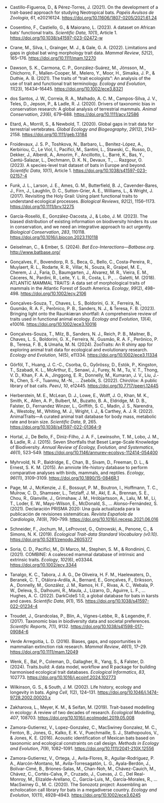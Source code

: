 -   Castillo-Figueroa, D., & Pérez-Torres, J. (2021). On the development of a trait-based approach for studying Neotropical bats. *Papéis Avulsos de Zoologia*, *61*, e20216124. <https://doi.org/10.11606/1807-0205/2021.61.24>

-   Cosentino, F., Castiello, G., & Maiorano, L. (2023). A dataset on African bats’ functional traits. *Scientific Data*, *10*(1), Article 1. <https://doi.org/10.1038/s41597-023-02472-w>

-   Crane, M., Silva, I., Grainger, M. J., & Gale, G. A. (2022). Limitations and gaps in global bat wing morphology trait data. *Mammal Review*, *52*(2), 165–176. <https://doi.org/10.1111/mam.12270>

-   Dawson, S. K., Carmona, C. P., González-Suárez, M., Jönsson, M., Chichorro, F., Mallen-Cooper, M., Melero, Y., Moor, H., Simaika, J. P., & Duthie, A. B. (2021). The traits of “trait ecologists”: An analysis of the use of trait and functional trait terminology. *Ecology and Evolution*, *11*(23), 16434–16445. <https://doi.org/10.1002/ece3.8321>

-   dos Santos, J. W., Correia, R. A., Malhado, A. C. M., Campos-Silva, J. V., Teles, D., Jepson, P., & Ladle, R. J. (2020). Drivers of taxonomic bias in conservation research: A global analysis of terrestrial mammals. *Animal Conservation*, *23*(6), 679–688. <https://doi.org/10.1111/acv.12586>

-   Etard, A., Morrill, S., & Newbold, T. (2020). Global gaps in trait data for terrestrial vertebrates. *Global Ecology and Biogeography*, *29*(12), 2143–2158. <https://doi.org/10.1111/geb.13184>

-   Froidevaux, J. S. P., Toshkova, N., Barbaro, L., Benítez-López, A., Kerbiriou, C., Le Viol, I., Pacifici, M., Santini, L., Stawski, C., Russo, D., Dekker, J., Alberdi, A., Amorim, F., Ancillotto, L., Barré, K., Bas, Y., Cantú-Salazar, L., Dechmann, D. K. N., Devaux, T., … Razgour, O. (2023). A species-level trait dataset of bats in Europe and beyond. *Scientific Data*, *10*(1), Article 1. <https://doi.org/10.1038/s41597-023-02157-4>

-   Funk, J. L., Larson, J. E., Ames, G. M., Butterfield, B. J., Cavender-Bares, J., Firn, J., Laughlin, D. C., Sutton-Grier, A. E., Williams, L., & Wright, J. (2017). Revisiting the Holy Grail: Using plant functional traits to understand ecological processes. *Biological Reviews*, *92*(2), 1156–1173. <https://doi.org/10.1111/brv.12275>

-   García-Roselló, E., González-Dacosta, J., & Lobo, J. M. (2023). The biased distribution of existing information on biodiversity hinders its use in conservation, and we need an integrative approach to act urgently. *Biological Conservation*, *283*, 110118. <https://doi.org/10.1016/j.biocon.2023.110118>

-   Geiselman, C., & Ember, S. (2024). *Bat Eco-Interactions—Batbase.org*. <http://www.batbase.org/>

-   Gonçalves, F., Bovendorp, R. S., Beca, G., Bello, C., Costa-Pereira, R., Muylaert, R. L., Rodarte, R. R., Villar, N., Souza, R., Graipel, M. E., Cherem, J. J., Faria, D., Baumgarten, J., Alvarez, M. R., Vieira, E. M., Cáceres, N., Pardini, R., Leite, Y. L. R., Costa, L. P., … Galetti, M. (2018). ATLANTIC MAMMAL TRAITS: A data set of morphological traits of mammals in the Atlantic Forest of South America. *Ecology*, *99*(2), 498–498. <https://doi.org/10.1002/ecy.2106>

-   Gonçalves-Souza, T., Chaves, L. S., Boldorini, G. X., Ferreira, N., Gusmão, R. A. F., Perônico, P. B., Sanders, N. J., & Teresa, F. B. (2023). Bringing light onto the Raunkiæran shortfall: A comprehensive review of traits used in functional animal ecology. *Ecology and Evolution*, *13*(4), e10016. <https://doi.org/10.1002/ece3.10016>

-   Gonçalves-Souza, T., Milz, B., Sanders, N. J., Reich, P. B., Maitner, B., Chaves, L. S., Boldorini, G. X., Ferreira, N., Gusmão, R. A. F., Perônico, P. B., Teresa, F. B., & Umaña, M. N. (2024). ZooTraits: An R shiny app for exploring animal trait data for ecological and evolutionary research. *Ecology and Evolution*, *14*(5), e11334. <https://doi.org/10.1002/ece3.11334>

-   Görföl, T., Huang, J. C.-C., Csorba, G., Győrössy, D., Estók, P., Kingston, T., Szabadi, K. L., McArthur, E., Senawi, J., Furey, N. M., Tu, V. T., Thong, V. D., Khan, F. A. A., Jinggong, E. R., Donnelly, M., Kumaran, J. V., Liu, J.-N., Chen, S.-F., Tuanmu, M.-N., … Zsebők, S. (2022). ChiroVox: A public library of bat calls. *PeerJ*, *10*, e12445. <https://doi.org/10.7717/peerj.12445>

-   Herberstein, M. E., McLean, D. J., Lowe, E., Wolff, J. O., Khan, M. K., Smith, K., Allen, A. P., Bulbert, M., Buzatto, B. A., Eldridge, M. D. B., Falster, D., Fernandez Winzer, L., Griffith, S. C., Madin, J. S., Narendra, A., Westoby, M., Whiting, M. J., Wright, I. J., & Carthey, A. J. R. (2022). AnimalTraits—A curated animal trait database for body mass, metabolic rate and brain size. *Scientific Data*, *9*, 265. <https://doi.org/10.1038/s41597-022-01364-9>

-   Hortal, J., De Bello, F., Diniz-Filho, J. A. F., Lewinsohn, T. M., Lobo, J. M., & Ladle, R. J. (2015). Seven Shortfalls that Beset Large-Scale Knowledge of Biodiversity. *Annual Review of Ecology, Evolution, and Systematics*, *46*(1), 523–549. <https://doi.org/10.1146/annurev-ecolsys-112414-054400>

-   Myhrvold, N. P., Baldridge, E., Chan, B., Sivam, D., Freeman, D. L., & Ernest, S. K. M. (2015). An amniote life-history database to perform comparative analyses with birds, mammals, and reptiles. *Ecology*, *96*(11), 3109–3109. <https://doi.org/10.1890/15-0846R.1>

-   Page, M. J., McKenzie, J. E., Bossuyt, P. M., Boutron, I., Hoffmann, T. C., Mulrow, C. D., Shamseer, L., Tetzlaff, J. M., Akl, E. A., Brennan, S. E., Chou, R., Glanville, J., Grimshaw, J. M., Hróbjartsson, A., Lalu, M. M., Li, T., Loder, E. W., Mayo-Wilson, E., McDonald, S., … Alonso-Fernández, S. (2021). Declaración PRISMA 2020: Una guía actualizada para la publicación de revisiones sistemáticas. *Revista Española de Cardiología*, *74*(9), 790–799. <https://doi.org/10.1016/j.recesp.2021.06.016>

-   Schneider, F., Jochum, M., LeProvost, G., Ostrowski, A., Penone, C., & Simons, N. K. (2019). *Ecological Trait-data Standard Vocabulary (v0.10)*. <https://doi.org/10.5281/zenodo.2605377>

-   Soria, C. D., Pacifici, M., Di Marco, M., Stephen, S. M., & Rondinini, C. (2021). COMBINE: A coalesced mammal database of intrinsic and extrinsic traits. *Ecology*, *102*(6), e03344. <https://doi.org/10.1002/ecy.3344>

-   Tanalgo, K. C., Tabora, J. A. G., De Oliveira, H. F. M., Haelewaters, D., Beranek, C. T., Otálora-Ardila, A., Bernard, E., Gonçalves, F., Eriksson, A., Donnelly, M., González, J. M., Ramos, H. F., Rivas, A. C., Webala, P. W., Deleva, S., Dalhoumi, R., Maula, J., Lizarro, D., Aguirre, L. F., … Hughes, A. C. (2022). DarkCideS 1.0, a global database for bats in karsts and caves. *Scientific Data*, *9*(1), 155. <https://doi.org/10.1038/s41597-022-01234-4>

-   Troudet, J., Grandcolas, P., Blin, A., Vignes-Lebbe, R., & Legendre, F. (2017). Taxonomic bias in biodiversity data and societal preferences. *Scientific Reports*, *7*(1), 9132. <https://doi.org/10.1038/s41598-017-09084-6>

-   Verde Arregoitia, L. D. (2016). Biases, gaps, and opportunities in mammalian extinction risk research. *Mammal Review*, *46*(1), 17–29. <https://doi.org/10.1111/mam.12049>

-   Wenk, E., Bal, P., Coleman, D., Gallagher, R., Yang, S., & Falster, D. (2024). Traits.build: A data model, workflow and R package for building harmonised ecological trait databases. *Ecological Informatics*, *83*, 102773. <https://doi.org/10.1016/j.ecoinf.2024.102773>

-   Wilkinson, G. S., & South, J. M. (2002). Life history, ecology and longevity in bats. *Aging Cell*, *1*(2), 124–131. <https://doi.org/10.1046/j.1474-9728.2002.00020.x>

-   Zakharova, L., Meyer, K. M., & Seifan, M. (2019). Trait-based modelling in ecology: A review of two decades of research. *Ecological Modelling*, *407*, 108703. <https://doi.org/10.1016/j.ecolmodel.2019.05.008>

-   Zamora-Gutierrez, V., Lopez-Gonzalez, C., MacSwiney Gonzalez, M. C., Fenton, B., Jones, G., Kalko, E. K. V., Puechmaille, S. J., Stathopoulos, V., & Jones, K. E. (2016). Acoustic identification of Mexican bats based on taxonomic and ecological constraints on call design. *Methods in Ecology and Evolution*, *7*(9), 1082–1091. <https://doi.org/10.1111/2041-210X.12556>

-   Zamora-Gutierrez, V., Ortega, J., Avila-Flores, R., Aguilar-Rodríguez, P. A., Alarcón-Montano, M., Avila-Torresagatón, L. G., Ayala-Berdón, J., Bolívar-Cimé, B., Briones-Salas, M., Chan-Noh, M., Chávez-Cauich, M., Chávez, C., Cortés-Calva, P., Cruzado, J., Cuevas, J. C., Del Real-Monroy, M., Elizalde-Arellano, C., García-Luis, M., García-Morales, R., … MacSwiney G., M. C. (2020). The Sonozotz project: Assembling an echolocation call library for bats in a megadiverse country. *Ecology and Evolution*, *10*(11), 4928–4943. <https://doi.org/10.1002/ece3.6245>

<br> <br>
